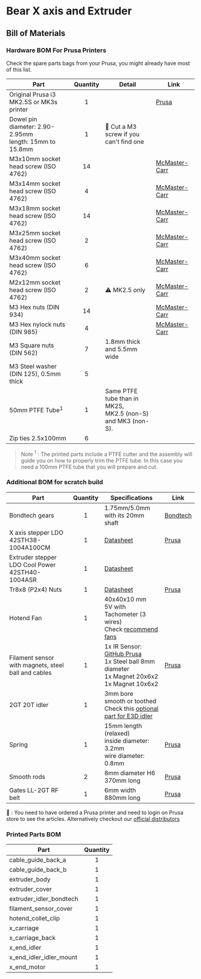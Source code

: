 # Bear X axis and Extruder

## Bill of Materials

### Hardware BOM For Prusa Printers

Check the spare parts bags from your Prusa, you might already have most of this list.

| Part     | Quantity | Detail | Link |
|----------|:--------:|--------|------|
| Original Prusa i3 MK2.5S or MK3s printer | 1 | | [Prusa](https://www.prusa3d.com) |
| Dowel pin<br/>diameter: 2.90-2.95mm<br/>length: 15mm to 15.8mm | 1 | :pushpin: Cut a M3 screw if you can't find one | |
| M3x10mm socket head screw (ISO 4762) | 14 | | [McMaster-Carr](https://www.mcmaster.com/#91292a113/=1coixe5) |
| M3x14mm socket head screw (ISO 4762) | 4  | | [McMaster-Carr](https://www.mcmaster.com/#91292a027/=1coixl3) |
| M3x18mm socket head screw (ISO 4762) | 14 | | [McMaster-Carr](https://www.mcmaster.com/#91292a029/=1coixwt) |
| M3x25mm socket head screw (ISO 4762) | 2  | | [McMaster-Carr](https://www.mcmaster.com/#91292a020/=1cok8ux) |
| M3x40mm socket head screw (ISO 4762) | 6  | | [McMaster-Carr](https://www.mcmaster.com/#91292a024/=1coj8pe) |
| M2x12mm socket head screw (ISO 4762) | 2  | :warning: MK2.5 only | [McMaster-Carr](https://www.mcmaster.com/#91292a834/=1cok8m8) |
| M3 Hex nuts (DIN 934) | 14 | | [McMaster-Carr](https://www.mcmaster.com/#91828a211/=1cojadu) |
| M3 Hex nylock nuts (DIN 985) | 4 | | [McMaster-Carr](https://www.mcmaster.com/#93625a100/=1d2yh4u) |
| M3 Square nuts (DIN 562) | 7 | 1.8mm thick and 5.5mm wide | |
| M3 Steel washer (DIN 125), 0.5mm thick | 5 | | |
| 50mm PTFE Tube<sup>1</sup> | 1 | Same PTFE tube than in MK2S,<br/>MK2.5 (non-S) and MK3 (non-S). | |
| Zip ties 2.5x100mm | 6 | | |

> Note <sup>1</sup> : The printed parts include a PTFE cutter and the assembly will guide you on how to properly trim the PTFE tube. In this case you need a 100mm PTFE tube that you will prepare and cut.

### Additional BOM for scratch build

| Part     | Quantity | Specifications | Link |
|----------|:--------:|----------------|------|
| Bondtech gears | 1 | 1.75mm/5.0mm<br/>with its 20mm shaft | [Bondtech](http://shop.bondtech.se/en/drivegears/drivegear-kit-175-direct.html) |
| X axis stepper LDO<br/>42STH38-1004A100CM | 1 | [Datasheet](https://github.com/gregsaun/bear_extruder_and_x_axis/raw/dev/doc/datasheets/LDO-42STH38-1004A100CM-RevA-for-3D.pdf) | [Prusa](https://shop.prusa3d.com/en/mk3mk3s/388-x-axis-stepper-motor.html) |
| Extruder stepper LDO Cool Power 42STH40-1004ASR | 1 | [Datasheet](https://github.com/gregsaun/bear_extruder_and_x_axis/raw/dev/doc/datasheets/LDO-42STH40-1004ASR_cool_power.pdf) | |
| Tr8x8 (P2x4) Nuts | 1 | [Datasheet](https://github.com/gregsaun/bear_extruder_and_x_axis/raw/dev/doc/datasheets/LDO-42STH34-1004L321E100CM-RevA-for-3D.pdf) | [Prusa](https://shop.prusa3d.com/en/mk3mk3s/682-trapezoid-nut-lead-nut.html) |
| Hotend Fan | 1 | 40x40x10 mm<br/>5V with Tachometer (3 wires)<br/>Check [recommend fans](https://github.com/gregsaun/bear_extruder_and_x_axis/tree/dev/optional_parts/hotend_fan) | |
| Filament sensor<br/>with magnets, steel ball and cables | 1 | 1x IR Sensor: [GitHub Prusa](https://github.com/prusa3d/MKxS-IR-sensor)<br/>1x Steel ball 8mm diameter<br/>1x Magnet 20x6x2<br/>1x Magnet 10x6x2<br/> | [Prusa](https://shop.prusa3d.com/en/upgrades/898-original-prusa-i3-mk3-to-mk3s-upgrade-kit.html#) |
| 2GT 20T idler | 1 | 3mm bore<br/>smooth or toothed<br/>Check this [optional part for E3D idler](https://github.com/gregsaun/bear_extruder_and_x_axis/tree/dev/optional_parts/x_end_idler_tensioner_e3d) | |
| Spring | 1 | 15mm length (relaxed)<br/>inside diameter: 3.2mm<br/>wire diameter: 0.8mm | [Prusa](https://shop.prusa3d.com/en/mk3mk3s/599-tension-spring-1x.html) |
| Smooth rods | 2 | 8mm diameter H6<br/>370mm long | [Prusa](https://shop.prusa3d.com/en/mk3mk3s/589-smooth-rod-8x370-x-axis-1-piece.html) |
| Gates LL-2GT RF belt | 1 | 6mm width<br/>880mm long | [Prusa](https://shop.prusa3d.com/en/mk3mk3s/141-x-axis-belt.html) |

:pushpin: : You need to have ordered a Prusa printer and need to login on Prusa store to see the articles. Alternatively checkout our [official distributors](https://github.com/gregsaun/prusa_i3_bear_upgrade/blob/master/doc/openbuilds_stores_list.md)



### Printed Parts BOM

| Part     | Quantity |
|----------|:------:|
| cable_guide_back_a      | 1 |
| cable_guide_back_b      | 1 |
| extruder_body           | 1 |
| extruder_cover          | 1 |
| extruder_idler_bondtech | 1 |
| filament_sensor_cover   | 1 |
| hotend_collet_clip      | 1 |
| x_carriage              | 1 |
| x_carriage_back         | 1 |
| x_end_idler             | 1 |
| x_end_idler_idler_mount | 1 |
| x_end_motor             | 1 |
